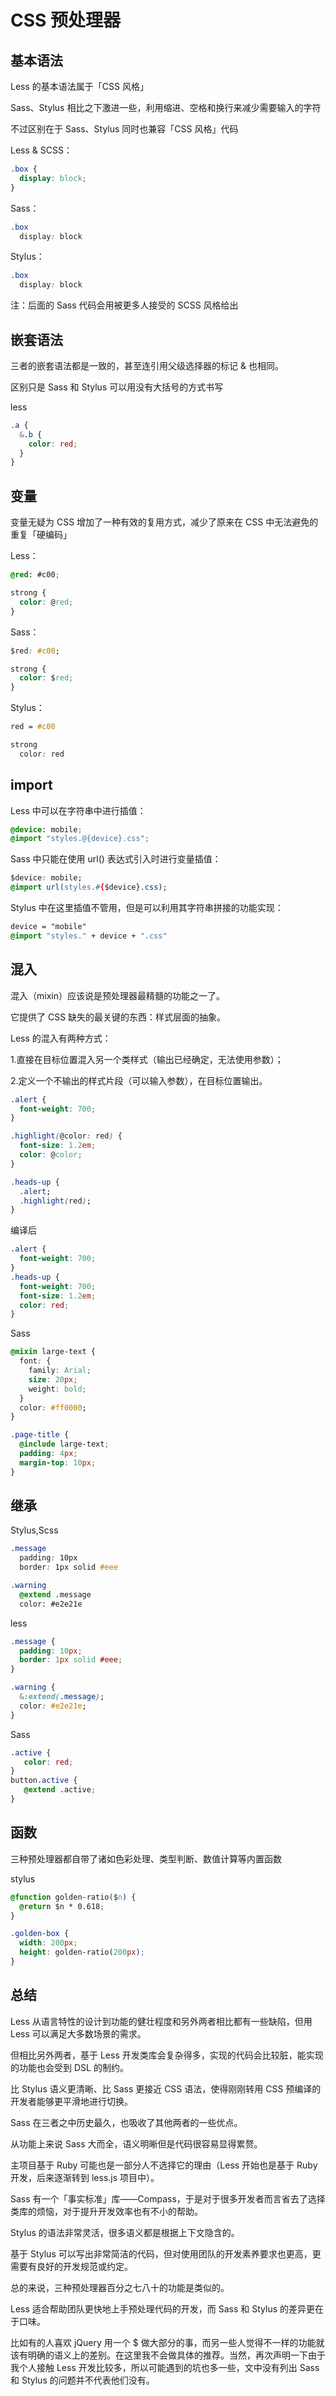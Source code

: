 # CSS 预处理器

## 基本语法

Less 的基本语法属于「CSS 风格」

Sass、Stylus 相比之下激进一些，利用缩进、空格和换行来减少需要输入的字符

不过区别在于 Sass、Stylus 同时也兼容「CSS 风格」代码

Less & SCSS：

```css
.box {
  display: block;
}
```

Sass：

```css
.box
  display: block
```

Stylus：

```css
.box
  display: block
```
注：后面的 Sass 代码会用被更多人接受的 SCSS 风格给出


## 嵌套语法
三者的嵌套语法都是一致的，甚至连引用父级选择器的标记 & 也相同。

区别只是 Sass 和 Stylus 可以用没有大括号的方式书写

less

```css
.a {
  &.b {
    color: red;
  }
}
```


## 变量

变量无疑为 CSS 增加了一种有效的复用方式，减少了原来在 CSS 中无法避免的重复「硬编码」

Less：
```css
@red: #c00;

strong {
  color: @red;
}
```

Sass：

```css
$red: #c00;

strong {
  color: $red;
}
```
Stylus：
```css
red = #c00

strong
  color: red
```

## import

Less 中可以在字符串中进行插值：
```css
@device: mobile;
@import "styles.@{device}.css";
```

Sass 中只能在使用 url() 表达式引入时进行变量插值：
```css
$device: mobile;
@import url(styles.#{$device}.css);
```

Stylus 中在这里插值不管用，但是可以利用其字符串拼接的功能实现：
```css
device = "mobile"
@import "styles." + device + ".css"

```

## 混入
混入（mixin）应该说是预处理器最精髓的功能之一了。

它提供了 CSS 缺失的最关键的东西：样式层面的抽象。

Less 的混入有两种方式：

1.直接在目标位置混入另一个类样式（输出已经确定，无法使用参数）；

2.定义一个不输出的样式片段（可以输入参数），在目标位置输出。

```css
.alert {
  font-weight: 700;
}

.highlight(@color: red) {
  font-size: 1.2em;
  color: @color;
}

.heads-up {
  .alert;
  .highlight(red);
}
```

编译后
```css
.alert {
  font-weight: 700;
}
.heads-up {
  font-weight: 700;
  font-size: 1.2em;
  color: red;
}
```
Sass

```css
@mixin large-text {
  font: {
    family: Arial;
    size: 20px;
    weight: bold;
  }
  color: #ff0000;
}

.page-title {
  @include large-text;
  padding: 4px;
  margin-top: 10px;
}
```

## 继承

Stylus,Scss
```css
.message
  padding: 10px
  border: 1px solid #eee

.warning
  @extend .message
  color: #e2e21e
```

less
```css
.message {
  padding: 10px;
  border: 1px solid #eee;
}

.warning {
  &:extend(.message);
  color: #e2e21e;
}
```

Sass
```css
.active {
   color: red;
}
button.active {
   @extend .active;
}
```

## 函数

三种预处理器都自带了诸如色彩处理、类型判断、数值计算等内置函数

stylus
```css
@function golden-ratio($n) {
  @return $n * 0.618;
}

.golden-box {
  width: 200px;
  height: golden-ratio(200px);
}
```

## 总结

Less 从语言特性的设计到功能的健壮程度和另外两者相比都有一些缺陷，但用 Less 可以满足大多数场景的需求。

但相比另外两者，基于 Less 开发类库会复杂得多，实现的代码会比较脏，能实现的功能也会受到 DSL 的制约。

比 Stylus 语义更清晰、比 Sass 更接近 CSS 语法，使得刚刚转用 CSS 预编译的开发者能够更平滑地进行切换。

Sass 在三者之中历史最久，也吸收了其他两者的一些优点。

从功能上来说 Sass 大而全，语义明晰但是代码很容易显得累赘。

主项目基于 Ruby 可能也是一部分人不选择它的理由（Less 开始也是基于 Ruby 开发，后来逐渐转到 less.js 项目中）。 

Sass 有一个「事实标准」库——Compass，于是对于很多开发者而言省去了选择类库的烦恼，对于提升开发效率也有不小的帮助。

Stylus 的语法非常灵活，很多语义都是根据上下文隐含的。

基于 Stylus 可以写出非常简洁的代码，但对使用团队的开发素养要求也更高，更需要有良好的开发规范或约定。

总的来说，三种预处理器百分之七八十的功能是类似的。

Less 适合帮助团队更快地上手预处理代码的开发，而 Sass 和 Stylus 的差异更在于口味。

比如有的人喜欢 jQuery 用一个 $ 做大部分的事，而另一些人觉得不一样的功能就该有明确的语义上的差别。在这里我不会做具体的推荐。当然，再次声明一下由于我个人接触 Less 开发比较多，所以可能遇到的坑也多一些，文中没有列出 Sass 和 Stylus 的问题并不代表他们没有。